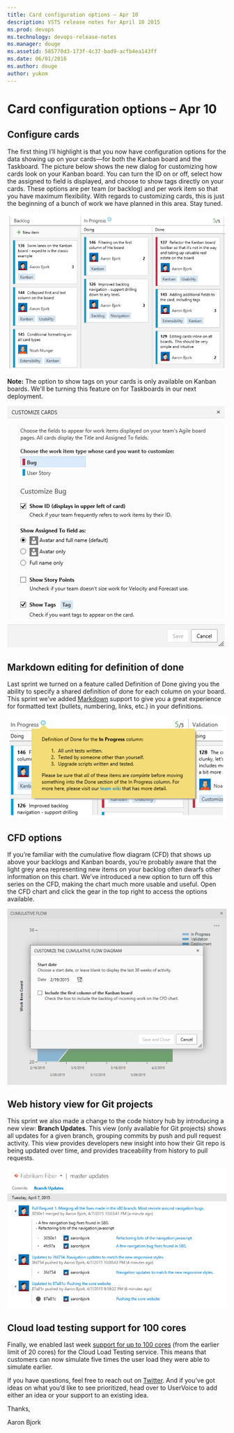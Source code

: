 ```yaml
---
title: Card configuration options – Apr 10
description: VSTS release notes for April 10 2015
ms.prod: devops
ms.technology: devops-release-notes
ms.manager: douge
ms.assetid: 585770d3-173f-4c37-bad9-acfb4ea143ff
ms.date: 06/01/2016
ms.author: douge
author: yukom
---
```


# Card configuration options – Apr 10

## Configure cards

The first thing I’ll highlight is that you now have configuration options for the data showing up on your cards—for both the Kanban board and the Taskboard. The picture below shows the new dialog for customizing how cards look on your Kanban board. You can turn the ID on or off, select how the assigned to field is displayed, and choose to show tags directly on your cards. These options are per team (or backlog) and per work item so that you have maximum flexibility. With regards to customizing cards, this is just the beginning of a bunch of work we have planned in this area. Stay tuned.

![Card configuration options](_img/4_10_01.png)

**Note:** The option to show tags on your cards is only available on Kanban boards. We'll be turning this feature on for Taskboards in our next deployment.

![Card configuration options dialog](_img/4_10_02.png)

## Markdown editing for definition of done

Last sprint we turned on a feature called Definition of Done giving you the ability to specify a shared definition of done for each column on your board. This sprint we’ve added [Markdown](http://daringfireball.net/projects/markdown/syntax) support to give you a great experience for formatted text (bullets, numbering, links, etc.) in your definitions.

![Definition of done with Markdown](_img/4_10_03.png)

## CFD options

If you’re familiar with the cumulative flow diagram (CFD) that shows up above your backlogs and Kanban boards, you’re probably aware that the light grey area representing new items on your backlog often dwarfs other information on this chart. We’ve introduced a new option to turn off this series on the CFD, making the chart much more usable and useful. Open the CFD chart and click the gear in the top right to access the options available.

![CFD display options](_img/4_10_04.png)

## Web history view for Git projects

This sprint we also made a change to the code history hub by introducing a new view: **Branch Updates**. This view (only available for Git projects) shows all updates for a given branch, grouping commits by push and pull request activity. This view provides developers new insight into how their Git repo is being updated over time, and provides traceability from history to pull requests.


![Branch Updates view for Git projects](_img/4_10_05.png)

## Cloud load testing support for 100 cores

Finally, we enabled last week [support for up to 100 cores](http://blogs.msdn.com/b/visualstudioalm/archive/2015/03/23/announcing-100-core-support-for-vso-cloud-load-testing-and-more.aspx) (from the earlier limit of 20 cores) for the Cloud Load Testing service. This means that customers can now simulate five times the user load they were able to simulate earlier.

If you have questions, feel free to reach out on [Twitter](https://twitter.com/AzureDevOps). And if you’ve got ideas on what you’d like to see prioritized, head over to UserVoice to add either an idea or your support to an existing idea.

Thanks,

Aaron Bjork








